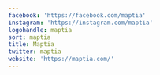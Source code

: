 ```yaml
---
facebook: 'https://facebook.com/maptia'
instagram: 'https://instagram.com/maptia'
logohandle: maptia
sort: maptia
title: Maptia
twitter: maptia
website: 'https://maptia.com/'
---
```

